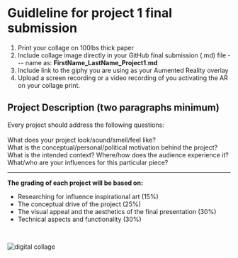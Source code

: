 # Guidleline for project 1 final submission

1. Print your collage on 100lbs thick paper
2. Include collage image directly in your GitHub final submission (.md) file --- name as: **FirstName_LastName_Project1.md**
3. Include link to the giphy you are using as your Aumented Reality overlay
4. Upload a screen recording or a video recording of you activating the AR on your collage print.

## Project Description (two paragraphs minimum)
Every project should address the following questions:
<br><br>
What does your project look/sound/smell/feel like? <br>
What is the conceptual/personal/political motivation behind the project?<br>
What is the intended context? Where/how does the audience experience it?<br>
What/who are your influences for this particular piece?

____
**The grading of each project will be based on:**
<br>
* Researching for influence inspirational art (15%) <br>
* The conceptual drive of the project (25%) <br>
* The visual appeal and the aesthetics of the final presentation (30%) <br>
* Technical aspects and functionality (30%) 
<br>

![digital collage](https://i.imgur.com/J5FClnq.jpg)
